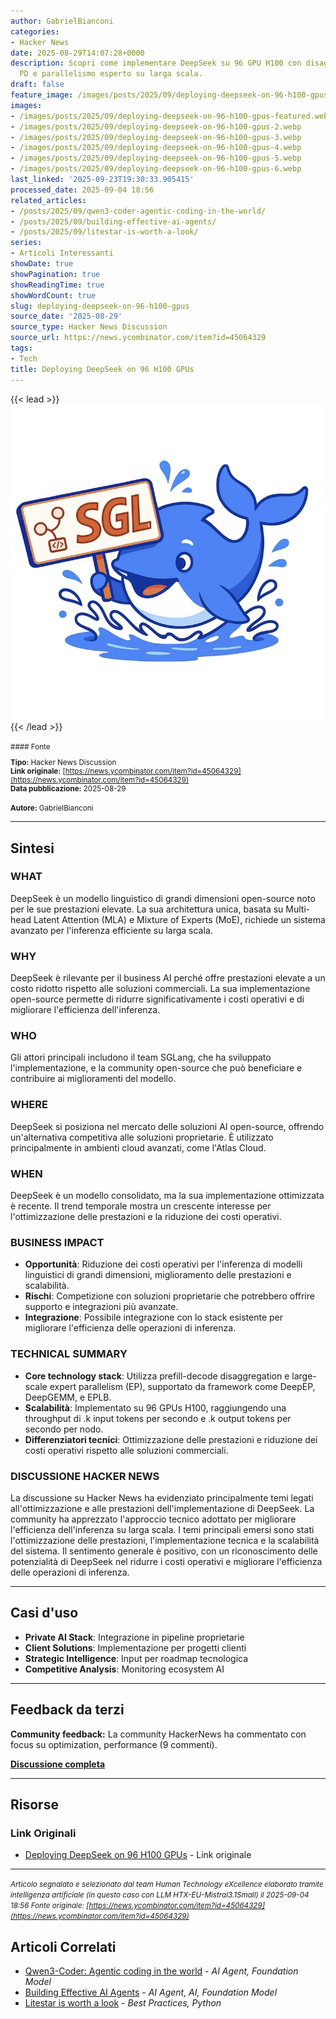 ```yaml
---
author: GabrielBianconi
categories:
- Hacker News
date: 2025-08-29T14:07:28+0000
description: Scopri come implementare DeepSeek su 96 GPU H100 con disaggregazione
  PD e parallelismo esperto su larga scala.
draft: false
feature_image: /images/posts/2025/09/deploying-deepseek-on-96-h100-gpus-featured.webp
images:
- /images/posts/2025/09/deploying-deepseek-on-96-h100-gpus-featured.webp
- /images/posts/2025/09/deploying-deepseek-on-96-h100-gpus-2.webp
- /images/posts/2025/09/deploying-deepseek-on-96-h100-gpus-3.webp
- /images/posts/2025/09/deploying-deepseek-on-96-h100-gpus-4.webp
- /images/posts/2025/09/deploying-deepseek-on-96-h100-gpus-5.webp
- /images/posts/2025/09/deploying-deepseek-on-96-h100-gpus-6.webp
last_linked: '2025-09-23T19:30:33.905415'
processed_date: 2025-09-04 18:56
related_articles:
- /posts/2025/09/qwen3-coder-agentic-coding-in-the-world/
- /posts/2025/09/building-effective-ai-agents/
- /posts/2025/09/litestar-is-worth-a-look/
series:
- Articoli Interessanti
showDate: true
showPagination: true
showReadingTime: true
showWordCount: true
slug: deploying-deepseek-on-96-h100-gpus
source_date: '2025-08-29'
source_type: Hacker News Discussion
source_url: https://news.ycombinator.com/item?id=45064329
tags:
- Tech
title: Deploying DeepSeek on 96 H100 GPUs
---
```


{{< lead >}}
![Featured image](/images/posts/2025/09/deploying-deepseek-on-96-h100-gpus-featured.webp)
{{< /lead >}}

<small>
#### Fonte

**Tipo:** Hacker News Discussion  
**Link originale:** [https://news.ycombinator.com/item?id=45064329](https://news.ycombinator.com/item?id=45064329)  
**Data pubblicazione:** 2025-08-29

**Autore:** GabrielBianconi</small>

---

## Sintesi

### **WHAT**
DeepSeek è un modello linguistico di grandi dimensioni open-source noto per le sue prestazioni elevate. La sua architettura unica, basata su Multi-head Latent Attention (MLA) e Mixture of Experts (MoE), richiede un sistema avanzato per l'inferenza efficiente su larga scala.

### **WHY**
DeepSeek è rilevante per il business AI perché offre prestazioni elevate a un costo ridotto rispetto alle soluzioni commerciali. La sua implementazione open-source permette di ridurre significativamente i costi operativi e di migliorare l'efficienza dell'inferenza.

### **WHO**
Gli attori principali includono il team SGLang, che ha sviluppato l'implementazione, e la community open-source che può beneficiare e contribuire ai miglioramenti del modello.

### **WHERE**
DeepSeek si posiziona nel mercato delle soluzioni AI open-source, offrendo un'alternativa competitiva alle soluzioni proprietarie. È utilizzato principalmente in ambienti cloud avanzati, come l'Atlas Cloud.

### **WHEN**
DeepSeek è un modello consolidato, ma la sua implementazione ottimizzata è recente. Il trend temporale mostra un crescente interesse per l'ottimizzazione delle prestazioni e la riduzione dei costi operativi.

### **BUSINESS IMPACT**
- **Opportunità**: Riduzione dei costi operativi per l'inferenza di modelli linguistici di grandi dimensioni, miglioramento delle prestazioni e scalabilità.
- **Rischi**: Competizione con soluzioni proprietarie che potrebbero offrire supporto e integrazioni più avanzate.
- **Integrazione**: Possibile integrazione con lo stack esistente per migliorare l'efficienza delle operazioni di inferenza.

### **TECHNICAL SUMMARY**
- **Core technology stack**: Utilizza prefill-decode disaggregation e large-scale expert parallelism (EP), supportato da framework come DeepEP, DeepGEMM, e EPLB.
- **Scalabilità**: Implementato su 96 GPUs H100, raggiungendo una throughput di .k input tokens per secondo e .k output tokens per secondo per nodo.
- **Differenziatori tecnici**: Ottimizzazione delle prestazioni e riduzione dei costi operativi rispetto alle soluzioni commerciali.

### **DISCUSSIONE HACKER NEWS**
La discussione su Hacker News ha evidenziato principalmente temi legati all'ottimizzazione e alle prestazioni dell'implementazione di DeepSeek. La community ha apprezzato l'approccio tecnico adottato per migliorare l'efficienza dell'inferenza su larga scala. I temi principali emersi sono stati l'ottimizzazione delle prestazioni, l'implementazione tecnica e la scalabilità del sistema. Il sentimento generale è positivo, con un riconoscimento delle potenzialità di DeepSeek nel ridurre i costi operativi e migliorare l'efficienza delle operazioni di inferenza.

---

## Casi d'uso

- **Private AI Stack**: Integrazione in pipeline proprietarie
- **Client Solutions**: Implementazione per progetti clienti
- **Strategic Intelligence**: Input per roadmap tecnologica
- **Competitive Analysis**: Monitoring ecosystem AI

---

## Feedback da terzi

**Community feedback:** La community HackerNews ha commentato con focus su optimization, performance (9 commenti).

**[Discussione completa](https://news.ycombinator.com/item?id=45064329)**

---


## Risorse

### Link Originali
- [Deploying DeepSeek on 96 H100 GPUs](https://news.ycombinator.com/item?id=45064329) - Link originale


---

*<small>Articolo segnalato e selezionato dal team Human Technology eXcellence elaborato tramite intelligenza artificiale (in questo caso con LLM HTX-EU-Mistral3.1Small) il 2025-09-04 18:56
Fonte originale: [https://news.ycombinator.com/item?id=45064329](https://news.ycombinator.com/item?id=45064329)</small>*

## Articoli Correlati

- [Qwen3-Coder: Agentic coding in the world](/posts/2025/09/qwen3-coder-agentic-coding-in-the-world/) - *AI Agent, Foundation Model*
- [Building Effective AI Agents](/posts/2025/09/building-effective-ai-agents/) - *AI Agent, AI, Foundation Model*
- [Litestar is worth a look](/posts/2025/09/litestar-is-worth-a-look/) - *Best Practices, Python*